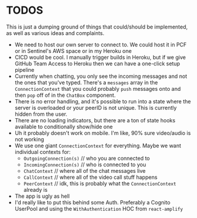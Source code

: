 # TODOS

This is just a dumping ground of things that could/should be implemented, as well as various ideas and complaints.

- We need to host our own server to connect to. We could host it in PCF or in Sentinel's AWS space or in my Heroku one
- CICD would be cool. I manually trigger builds in Heroku, but if we give GitHub Team Access to Heroku then we can have a one-click setup pipeline
- Currently when chatting, you only see the incoming messages and not the ones that you've typed. There's a `messages` array in the `ConnectionContext` that you could probably `push` messages onto and then `pop` off of in the `ChatBox` component.
- There is no error handling, and it's possible to run into a state where the server is overloaded or your peerID is not unique. This is currently hidden from the user.
- There are no loading indicators, but there are a ton of state hooks available to conditionally show/hide one
- Uh it probably doesn't work on mobile. I'm like, 90% sure video/audio is not working
- We use one giant `ConnectionContext` for everything. Maybe we want individual contexts for:
  - `OutgoingConnection(s)` // who you are connected to
  - `IncomingConnection(s)` // who is connected to you
  - `ChatContext` // where all of the chat messages live
  - `CallContext` // where all of the video call stuff happens
  - `PeerContext` // idk, this is probably what the `ConnectionContext` already is
- The app is ugly as hell
- I'd really like to put this behind some Auth. Preferably a Cognito UserPool and using the `WithAuthentication` HOC from `react-amplify`
